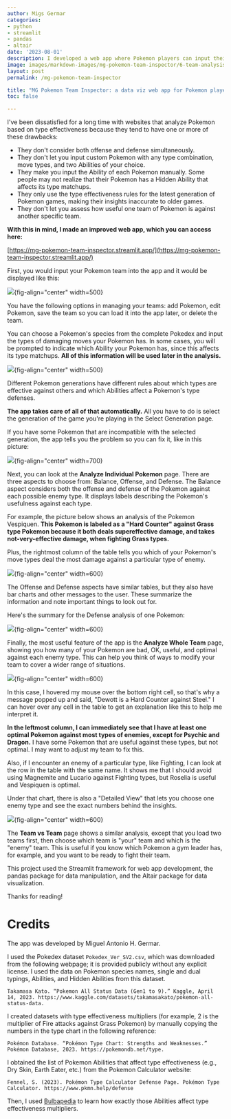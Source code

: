 ```yaml
---
author: Migs Germar
categories:
- python
- streamlit
- pandas
- altair
date: '2023-08-01'
description: I developed a web app where Pokemon players can input their teams and generate visualizations based on type effectiveness.
image: images/markdown-images/mg-pokemon-team-inspector/6-team-analysis-balanced-main.png
layout: post
permalink: /mg-pokemon-team-inspector

title: "MG Pokemon Team Inspector: a data viz web app for Pokemon players"
toc: false

---
```


I've been dissatisfied for a long time with websites that analyze Pokemon based on type effectiveness because they tend to have one or more of these drawbacks:

- They don't consider both offense and defense simultaneously.
- They don't let you input custom Pokemon with any type combination, move types, and two Abilities of your choice.
- They make you input the Ability of each Pokemon manually. Some people may not realize that their Pokemon has a Hidden Ability that affects its type matchups.
- They only use the type effectiveness rules for the latest generation of Pokemon games, making their insights inaccurate to older games.
- They don't let you assess how useful one team of Pokemon is against another specific team.

**With this in mind, I made an improved web app, which you can access here:**

[https://mg-pokemon-team-inspector.streamlit.app/](https://mg-pokemon-team-inspector.streamlit.app/)

First, you would input your Pokemon team into the app and it would be displayed like this:

![](images/markdown-images/mg-pokemon-team-inspector/1-team-viewer.png){fig-align="center" width=500}

You have the following options in managing your teams: add Pokemon, edit Pokemon, save the team so you can load it into the app later, or delete the team.

You can choose a Pokemon's species from the complete Pokedex and input the types of damaging moves your Pokemon has. In some cases, you will be prompted to indicate which Ability your Pokemon has, since this affects its type matchups. **All of this information will be used later in the analysis.**

![](images/markdown-images/mg-pokemon-team-inspector/2-team-actions.png){fig-align="center" width=500}

Different Pokemon generations have different rules about which types are effective against others and which Abilities affect a Pokemon's type defenses.

**The app takes care of all of that automatically.** All you have to do is select the generation of the game you're playing in the Select Generation page.

If you have some Pokemon that are incompatible with the selected generation, the app tells you the problem so you can fix it, like in this picture:

![](images/markdown-images/mg-pokemon-team-inspector/3-select-generation.png){fig-align="center" width=700}

Next, you can look at the **Analyze Individual Pokemon** page. There are three aspects to choose from: Balance, Offense, and Defense. The Balance aspect considers both the offense and defense of the Pokemon against each possible enemy type. It displays labels describing the Pokemon's usefulness against each type.

For example, the picture below shows an analysis of the Pokemon Vespiquen. **This Pokemon is labeled as a "Hard Counter" against Grass type Pokemon because it both deals supereffective damage, and takes not-very-effective damage, when fighting Grass types.**

Plus, the rightmost column of the table tells you which of your Pokemon's move types deal the most damage against a particular type of enemy.

![](images/markdown-images/mg-pokemon-team-inspector/4-individual-analysis-balanced-main.png){fig-align="center" width=600}

The Offense and Defense aspects have similar tables, but they also have bar charts and other messages to the user. These summarize the information and note important things to look out for.

Here's the summary for the Defense analysis of one Pokemon:

![](images/markdown-images/mg-pokemon-team-inspector/5-individual-analysis-defense-summary.png){fig-align="center" width=600}

Finally, the most useful feature of the app is the **Analyze Whole Team** page, showing you how many of your Pokemon are bad, OK, useful, and optimal against each enemy type. This can help you think of ways to modify your team to cover a wider range of situations.

![](images/markdown-images/mg-pokemon-team-inspector/6-team-analysis-balanced-main.png){fig-align="center" width=600}

In this case, I hovered my mouse over the bottom right cell, so that's why a message popped up and said, "Dewott is a Hard Counter against Steel." I can hover over any cell in the table to get an explanation like this to help me interpret it.

**In the leftmost column, I can immediately see that I have at least one optimal Pokemon against most types of enemies, except for Psychic and Dragon.** I have some Pokemon that are useful against these types, but not optimal. I may want to adjust my team to fix this.

Also, if I encounter an enemy of a particular type, like Fighting, I can look at the row in the table with the same name. It shows me that I should avoid using Magnemite and Lucario against Fighting types, but Roselia is useful and Vespiquen is optimal.

Under that chart, there is also a "Detailed View" that lets you choose one enemy type and see the exact numbers behind the insights.

![](images/markdown-images/mg-pokemon-team-inspector/7-team-analysis-balanced-detailed.png){fig-align="center" width=600}

The **Team vs Team** page shows a similar analysis, except that you load two teams first, then choose which team is "your" team and which is the "enemy" team. This is useful if you know which Pokemon a gym leader has, for example, and you want to be ready to fight their team.

This project used the Streamlit framework for web app development, the pandas package for data manipulation, and the Altair package for data visualization.

Thanks for reading!

# Credits

The app was developed by Miguel Antonio H. Germar.

I used the Pokedex dataset `Pokedex_Ver_SV2.csv`, which was downloaded from the following webpage; it is provided publicly without any explicit license. I used the data on Pokemon species names, single and dual typings, Abilities, and Hidden Abilities from this dataset.

`Takamasa Kato. “Pokemon All Status Data (Gen1 to 9).” Kaggle, April 14, 2023. https://www.kaggle.com/datasets/takamasakato/pokemon-all-status-data.`

I created datasets with type effectiveness multipliers (for example, 2 is the multiplier of Fire attacks against Grass Pokemon) by manually copying the numbers in the type chart in the following reference:

`Pokémon Database. “Pokémon Type Chart: Strengths and Weaknesses.” Pokémon Database, 2023. https://pokemondb.net/type.`

I obtained the list of Pokemon Abilities that affect type effectiveness (e.g., Dry Skin, Earth Eater, etc.) from the Pokemon Calculator website:

`Fennel, S. (2023). Pokémon Type Calculator Defense Page. Pokémon Type Calculator. https://www.pkmn.help/defense`

Then, I used [Bulbapedia](https://bulbapedia.bulbagarden.net/wiki/Main_Page) to learn how exactly those Abilities affect type effectiveness multipliers.